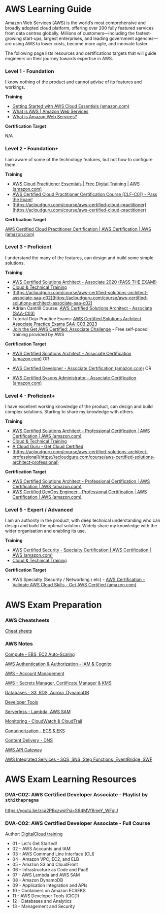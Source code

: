 # AWS Learning Guide
Amazon Web Services (AWS) is the world’s most comprehensive and broadly adopted cloud platform, offering over 200 fully featured services from data centres globally. Millions of customers—including the fastest-growing start-ups, largest enterprises, and leading government agencies—are using AWS to lower costs, become more agile, and innovate faster.

The following page lists resources and certifications targets that will guide engineers on their journey towards expertise in AWS.

### Level 1 - Foundation
I know nothing of the product and cannot advise of its features and workings.

**Training**

- [Getting Started with AWS Cloud Essentials (amazon.com)](https://aws.amazon.com/getting-started/cloud-essentials/)
- [What is AWS | Amazon Web Services](https://www.youtube.com/watch?v=a9__D53WsUs)
- [What is Amazon Web Services?](https://www.youtube.com/watch?v=b9djL3dgGhc)

**Certification Target**

N/A


### Level 2 - Foundation+
I am aware of some of the technology features, but not how to configure them.

**Training**

- [AWS Cloud Practitioner Essentials | Free Digital Training | AWS (amazon.com)](https://aws.amazon.com/training/digital/aws-cloud-practitioner-essentials/)
- [AWS Certified Cloud Practitioner Certification Course (CLF-C01) - Pass the Exam!](https://www.youtube.com/watch?v=SOTamWNgDKc)
- [https://acloudguru.com/course/aws-certified-cloud-practitioner](https://acloudguru.com/course/aws-certified-cloud-practitioner) 

**Certification Target**

[AWS Certified Cloud Practitioner Certification | AWS Certification | AWS (amazon.com)](https://aws.amazon.com/certification/certified-cloud-practitioner/?ch=tile&tile=getstarted)


### Level 3 - Proficient
I understand the many of the features, can design and build some simple solutions.

**Training**

- [AWS Certified Solutions Architect - Associate 2020 (PASS THE EXAM!)](https://www.youtube.com/watch?v=Ia-UEYYR44s)
- [Cloud & Technical Training](https://learn.cantrill.io/)
- [https://acloudguru.com/course/aws-certified-solutions-architect-associate-saa-c02](https://acloudguru.com/course/aws-certified-solutions-architect-associate-saa-c02)
- Adrian Cantrill Course: [AWS Certified Solutions Architect - Associate (SAA-C03)](https://learn.cantrill.io/p/aws-certified-solutions-architect-associate-saa-c03)
- Tutorial Dojo Practice Exams: [AWS Certified Solutions Architect Associate Practice Exams SAA-C03 2023](https://portal.tutorialsdojo.com/courses/aws-certified-solutions-architect-associate-practice-exams/)
- [Join the Get AWS Certified: Associate Challenge](https://bit.ly/aws-associate-cert-23) - Free self-paced training provided by AWS


**Certification Target**

- [AWS Certified Solutions Architect – Associate Certification (amazon.com)](https://aws.amazon.com/certification/certified-solutions-architect-associate/) OR

- [AWS Certified Developer - Associate Certification (amazon.com)](https://aws.amazon.com/certification/certified-developer-associate/?ch=tile&tile=getstarted) OR

- [AWS Certified Sysops Administrator - Associate Certification (amazon.com)](https://aws.amazon.com/certification/certified-sysops-admin-associate/?ch=tile&tile=getstarted)


### Level 4 - Proficient+
I have excellent working knowledge of the product, can design and build complex solutions. Starting to share my knowledge with others.

**Training**

- [AWS Certified Solutions Architect - Professional Certification | AWS Certification | AWS (amazon.com)](https://aws.amazon.com/certification/certified-solutions-architect-professional/?ch=sec&sec=rmg&d=1)
- [Cloud & Technical Training](https://learn.cantrill.io/)
- [A Cloud Guru - Get Cloud Certified](https://acloudguru.com/course/aws-certified-devops-engineer-professional-jRMNR)
- [https://acloudguru.com/course/aws-certified-solutions-architect-professional](https://acloudguru.com/course/aws-certified-solutions-architect-professional)


**Certification Target**
- [AWS Certified Solutions Architect - Professional Certification | AWS Certification | AWS (amazon.com)](https://aws.amazon.com/certification/certified-solutions-architect-professional/)
- [AWS Certified DevOps Engineer - Professional Certification | AWS Certification | AWS (amazon.com)](https://aws.amazon.com/certification/certified-devops-engineer-professional/)


### Level 5 - Expert / Advanced
I am an authority in the product, with deep technical understanding who can design and build the optimal solution. Widely share my knowledge with the wider organisation and enabling its use.

**Training**

- [AWS Certified Security - Specialty Certification | AWS Certification | AWS (amazon.com)](https://aws.amazon.com/certification/certified-security-specialty/)
- [Cloud & Technical Training](https://learn.cantrill.io/)


**Certification Target**
- AWS Specialty (Security / Networking / etc) - [AWS Certification - Validate AWS Cloud Skills - Get AWS Certified (amazon.com)](https://aws.amazon.com/certification/?nc2=sb_ce_co)

# AWS Exam Preparation

### AWS Cheatsheets

[Cheat sheets](CHEATSHEETS.md)

### AWS Notes

[Compute - EBS, EC2 Auto-Scaling](NOTES_COMPUTE_EBS_AUTOSCALING.md)

[AWS Authentication & Authorization - IAM & Cognito](NOTES_IAM_COGNITO.md)

[AWS - Account Management](NOTES_ACCOUNT.md)

[AWS - Secrets Manager, Certificate Manager & KMS](NOTES_AWS_SECURITY.md)

[Databases - S3, RDS, Aurora, DynamoDB](NOTES_STORAGE.md)

[Developer Tools](NOTES_DEVTOOLS.md)

[Serverless - Lambda, AWS SAM](NOTES_SERVERLESS.md)

[Monitoring - CloudWatch & CloudTrail](NOTES_MONITORING.md)

[Containerization - ECS & EKS](NOTES_CONTAINERISATION.md)

[Content Delivery - DNS](NOTES_CONTENT_DELIVERY.md)

[AWS API Gateway](NOTES_API_GATEWAY.md)

[AWS Integrated Services - SQS, SNS, Step Functions, EventBridge, SWF](NOTES_AWS_INTEGRATION_SERVICES.md)

# AWS Exam Learning Resources

### DVA-C02: AWS Certified Developer Associate - Playlist by `sthithapragna`
https://youtu.be/zca2PBxzwqI?si=S64MVf8meY_WFglJ

### DVA-C02: AWS Certified Developer Associate - Full Course
Author: [DigitalCloud training](https://digitalcloud.training/)

- 01 - Let's Get Started!
- 02 - AWS Accounts and IAM
- 03 - AWS Command Line Interface (CLI)
- 04 - Amazon VPC, EC2, and ELB
- 05 - Amazon S3 and CloudFront
- 06 - Infrastructure as Code and PaaS
- 07 - AWS Lambda and AWS SAM
- 08 - Amazon DynamoDB
- 09 - Application Integration and APIs
- 10 - Containers on Amazon ECSEKS
- 11 - AWS Developer Tools (CICD)
- 12 - Databases and Analytics
- 13 - Management and Security
